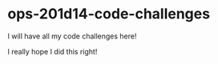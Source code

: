 # ops-201d14-code-challenges
I will have all my code challenges here!

I really hope I did this right!